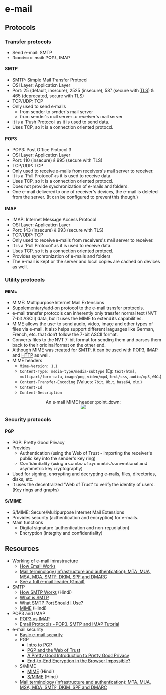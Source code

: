 # e-mail

## Protocols

### Transfer protocols

- Send e-mail: SMTP
- Receive e-mail: POP3, IMAP

#### SMTP

- SMTP: Simple Mail Transfer Protocol
- OSI Layer: Application Layer
- Port: 25 (default, insecure), 2525 (insecure), 587 (secure with [TLS](tls.md)) & 465 (deprecated, secure with TLS)
- TCP/UDP: TCP
- Only used to send e-mails
  - from sender to sender's mail server
  - from sender's mail server to receiver's mail server
- It is a 'Push Protocol' as it is used to send data.
- Uses TCP, so it is a connection oriented protocol.

#### POP3

- POP3: Post Office Protocol 3
- OSI Layer: Application Layer
- Port: 110 (insecure) & 995 (secure with TLS)
- TCP/UDP: TCP
- Only used to receive e-mails from receivers's mail server to receiver.
- It is a 'Pull Protocol' as it is used to receive data.
- Uses TCP, so it is a connection oriented protocol.
- Does not provide synchronization of e-mails and folders.
- One e-mail delivered to one of receiver's devices, the e-mail is deleted from the server. (It can be configured to prevent this though.)

#### IMAP

- IMAP: Internet Message Access Protocol
- OSI Layer: Application Layer
- Port: 143 (insecure) & 993 (secure with TLS)
- TCP/UDP: TCP
- Only used to receive e-mails from receivers's mail server to receiver.
- It is a 'Pull Protocol' as it is used to receive data.
- Uses TCP, so it is a connection oriented protocol.
- Provides synchronization of e-mails and folders.
- The e-mail is kept on the server and local copies are cached on devices as well.

### Utility protocols

#### MIME

- MIME: Multipurpose Internet Mail Extensions
- Supplementary/add-on protocol to the e-mail transfer protocols.
- e-mail transfer protocols can inherently only transfer normal text (NVT 7-bit ASCII) data, but it uses the MIME to extend its capabilities.
- MIME allows the user to send audio, video, image and other types of files via e-mail. It also helps support different languages like German, French, etc. that don't follow the 7-bit ASCII format.
- Converts files to the NVT 7-bit format for sending them and parses them back to their original format on the other end.
- Although MIME was created for [SMTP](#smtp), it can be used with [POP3](#pop3), [IMAP](#imap) and [HTTP](http.md) as well.
- MIME headers
  - `Mime-Version: 1.1`
  - `Content-Type: media-type/media-subtype` (Eg: `text/html`, `multipart/form-data`, `image/png`, `video/mp4`, `text/css`, `audio/mp3`, etc.)
  - `Content-Transfer-Encoding` (Values: `7bit`, `8bit`, `base64`, etc.)
  - `Content-Id`
  - `Content-Description`

<p align="center">
  An e-mail MIME header :point_down:
  <br />
  <img src="https://user-images.githubusercontent.com/50140864/103176023-9eb5b400-4894-11eb-83c3-422024f8b8e1.png" />
</p>


### Security protocols

#### PGP

- PGP: Pretty Good Privacy
- Provides
  - Authentication (using the Web of Trust - importing the receiver's public key into the sender's key ring)
  - Confidentiality (using a combo of symmetric/conventional and asymmetric key cryptography)
- Used for signing, encrypting and decrypting e-mails, files, directories, disks, etc.
- It uses the decentralized 'Web of Trust' to verify the identity of users. (Key rings and graphs)

#### S/MIME

- S/MIME: Secure/Multipurpose Internet Mail Extensions
- Provides security (authentication and encryption) for e-mails.
- Main functions
  - Digital signature (authentication and non-repudiation)
  - Encryption (integrity and confidentiality)


## Resources

- Working of e-mail infrastructure
  - [How Email Works](https://www.youtube.com/watch?v=x28ciavQ4mI&list=PLzQX06Oo2BXS4JsXtPuy6tmKyApQlAuS1&index=13)
  - [Mail terminology (infrastructure and authentication): MTA, MUA, MSA, MDA, SMTP, DKIM, SPF and DMARC](https://afreshcloud.com/sysadmin/mail-terminology-mta-mua-msa-mda-smtp-dkim-spf-dmarc)
  - [See a full e-mail header (Gmail)](https://support.google.com/mail/answer/29436?hl=en)
- SMTP
  - [How SMTP Works](https://www.youtube.com/watch?v=RdNErie6dKU) (Hindi)
  - [What is SMTP](https://www.youtube.com/watch?v=PJo5yOtu7o8)
  - [What SMTP Port Should I Use?](https://www.sparkpost.com/blog/what-smtp-port/)
  - [MIME](https://www.youtube.com/watch?v=Ta8r_I7-wrw&list=PL9FuOtXibFjV77w2eyil4Xzp8eooqsPp8&index=65) (Hindi)
- POP3 and IMAP
  - [POP3 vs IMAP](https://www.youtube.com/watch?v=SBaARws0hy4)
  - [Email Protocols - POP3, SMTP and IMAP Tutorial](https://www.siteground.com/tutorials/email/protocols-pop3-smtp-imap/)
- e-mail security
  - [Basic e-mail security](https://www.youtube.com/watch?v=6ezYWDUON6o&list=PLzQX06Oo2BXS4JsXtPuy6tmKyApQlAuS1&index=14)
  - PGP
    - [Intro to PGP](https://www.youtube.com/watch?v=WTwQd7ovAqY&list=PL9FuOtXibFjV77w2eyil4Xzp8eooqsPp8&index=63)
    - [PGP and the Web of Trust](https://www.youtube.com/watch?v=H5-lipH1KwQ)
    - [A Pretty Good Introduction to Pretty Good Privacy](https://www.youtube.com/watch?v=Lq-yKJFHJpk)
    - [End-to-End Encryption in the Browser Impossible?](https://www.youtube.com/watch?v=DM1tPmxGY7Y)
  - S/MIME
    - [MIME](https://www.youtube.com/watch?v=Ta8r_I7-wrw&list=PL9FuOtXibFjV77w2eyil4Xzp8eooqsPp8&index=65) (Hindi)
    - [S/MIME](https://www.youtube.com/watch?v=Ta8r_I7-wrw&list=PL9FuOtXibFjV77w2eyil4Xzp8eooqsPp8&index=66) (Hindi)
  - [Mail terminology (infrastructure and authentication): MTA, MUA, MSA, MDA, SMTP, DKIM, SPF and DMARC](https://afreshcloud.com/sysadmin/mail-terminology-mta-mua-msa-mda-smtp-dkim-spf-dmarc)
